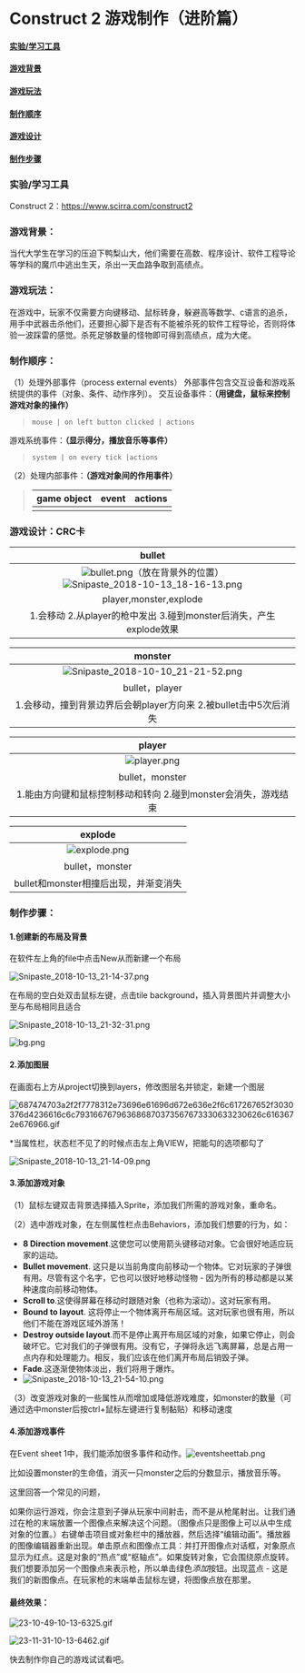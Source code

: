 
# Construct 2 游戏制作（进阶篇）



#### <a href="#实验/学习工具">实验/学习工具</a>

#### <a href="#游戏背景">游戏背景</a>

#### <a href="#游戏玩法">游戏玩法</a>

#### <a href="#制作顺序">制作顺序</a>

#### <a href="#游戏设计">游戏设计</a>

#### <a href="#制作步骤">制作步骤</a>



### 实验/学习工具

Construct 2：https://www.scirra.com/construct2



### 游戏背景：

当代大学生在学习的压迫下鸭梨山大，他们需要在高数、程序设计、软件工程导论等学科的魔爪中逃出生天，杀出一天血路争取到高绩点。

### 游戏玩法：

在游戏中，玩家不仅需要方向键移动、鼠标转身，躲避高等数学、c语言的追杀，用手中武器击杀他们，还要担心脚下是否有不能被杀死的软件工程导论，否则将体验一波踩雷的感觉。杀死足够数量的怪物即可得到高绩点，成为大佬。

### 制作顺序：

（1）处理外部事件（process external events）
外部事件包含交互设备和游戏系统提供的事件（对象、条件、动作序列）。
交互设备事件：**（用键盘，鼠标来控制游戏对象的操作）**

> ```
> mouse | on left button clicked | actions
> ```

游戏系统事件：**（显示得分，播放音乐等事件）**

> ```
> system | on every tick |actions
> ```

（2）处理内部事件：**（游戏对象间的作用事件）**

> | game object | event | actions |
> | ----------- | ----- | ------- |
> |             |       |         |

### 游戏设计：CRC卡

|                            bullet                            |
| :----------------------------------------------------------: |
| ![bullet.png](https://github.com/beilineili/huangjzmhomework/blob/gh-pages/images/bullet.png?raw=true)（放在背景外的位置）![Snipaste_2018-10-13_18-16-13.png](https://github.com/beilineili/huangjzmhomework/blob/gh-pages/images/Snipaste_2018-10-13_18-16-13.png?raw=true) |
|                    player,monster,explode                    |
| 1.会移动 2.从player的枪中发出 3.碰到monster后消失，产生explode效果 |



|                           monster                            |
| :----------------------------------------------------------: |
| ![Snipaste_2018-10-10_21-21-52.png](https://github.com/beilineili/huangjzmhomework/blob/gh-pages/images/Snipaste_2018-10-10_21-21-52.png?raw=true) |
|                        bullet，player                        |
| 1.会移动，撞到背景边界后会朝player方向来 2.被bullet击中5次后消失 |



|                            player                            |
| :----------------------------------------------------------: |
| ![player.png](https://github.com/beilineili/huangjzmhomework/blob/gh-pages/images/player.png?raw=true) |
|                       bullet，monster                        |
| 1.能由方向键和鼠标控制移动和转向 2.碰到monster会消失，游戏结束 |

|                           explode                            |
| :----------------------------------------------------------: |
| ![explode.png](https://github.com/beilineili/huangjzmhomework/blob/gh-pages/images/explode.png?raw=true) |
|                       bullet，monster                        |
|            bullet和monster相撞后出现，并渐变消失             |

### 制作步骤：

#### 1.创建新的布局及背景

在软件左上角的file中点击New从而新建一个布局

![Snipaste_2018-10-13_21-14-37.png](https://github.com/beilineili/huangjzmhomework/blob/gh-pages/images/Snipaste_2018-10-13_21-14-37.png?raw=true)

在布局的空白处双击鼠标左键，点击tile background，插入背景图片并调整大小至与布局相同且适合





![Snipaste_2018-10-13_21-32-31.png](https://github.com/beilineili/huangjzmhomework/blob/gh-pages/images/Snipaste_2018-10-13_21-32-31.png?raw=true)

![bg.png](https://github.com/beilineili/huangjzmhomework/blob/gh-pages/images/bg.png?raw=true)

#### 2.添加图层

在画面右上方从project切换到layers，修改图层名并锁定，新建一个图层



![687474703a2f2f7778312e73696e61696d672e636e2f6c617267652f3030376d4236616c6c793166767963686870373567673330633230626c6163672e676966.gif](https://github.com/beilineili/huangjzmhomework/blob/gh-pages/images/687474703a2f2f7778312e73696e61696d672e636e2f6c617267652f3030376d4236616c6c793166767963686870373567673330633230626c6163672e676966.gif?raw=true)

*当属性栏，状态栏不见了的时候点击左上角VIEW，把能勾的选项都勾了

![Snipaste_2018-10-13_21-14-09.png](https://github.com/beilineili/huangjzmhomework/blob/gh-pages/images/Snipaste_2018-10-13_21-14-09.png?raw=true)

#### 3.添加游戏对象

（1）鼠标左键双击背景选择插入Sprite，添加我们所需的游戏对象，重命名。

（2）选中游戏对象，在左侧属性栏点击Behaviors，添加我们想要的行为，如：

-  **8 Direction movement**.这使您可以使用箭头键移动对象。它会很好地适应玩家的运动。
-  **Bullet movement**. 这只是以当前角度向前移动一个物体。它对玩家的子弹很有用。尽管有这个名字，它也可以很好地移动怪物 - 因为所有的移动都是以某种速度向前移动物体。
-  **Scroll to**.这使得屏幕在移动时跟随对象（也称为滚动）。这对玩家有用。
-  **Bound to layout**. 这将停止一个物体离开布局区域。这对玩家也很有用，所以他们不能在游戏区域外游荡！
-  **Destroy outside layout**.而不是停止离开布局区域的对象，如果它停止，则会破坏它。它对我们的子弹很有用。没有它，子弹将永远飞离屏幕，总是占用一点内存和处理能力。相反，我们应该在他们离开布局后销毁子弹。
-  **Fade**.这逐渐使物体淡出，我们将用于爆炸。
-  ![Snipaste_2018-10-13_21-54-10.png](https://github.com/beilineili/huangjzmhomework/blob/gh-pages/images/Snipaste_2018-10-13_21-54-10.png?raw=true)

（3）改变游戏对象的一些属性从而增加或降低游戏难度，如monster的数量（可通过选中monster后按ctrl+鼠标左键进行复制黏贴）和移动速度

#### 4.添加游戏事件

在Event sheet 1中，我们能添加很多事件和动作。![eventsheettab.png](https://github.com/beilineili/huangjzmhomework/blob/gh-pages/images/eventsheettab.png?raw=true)

比如设置monster的生命值，消灭一只monster之后的分数显示，播放音乐等。







这里回答一个常见的问题，

​       如果你运行游戏，你会注意到子弹从玩家中间射击，而不是从枪尾射出。让我们通过在枪的末端放置一个图像点来解决这个问题。（图像点只是图像上可以从中生成对象的位置。）右键单击项目或对象栏中的播放器，然后选择“编辑动画”。播放器的图像编辑器重新出现。单击原点和图像点工具：并打开图像点对话框，对象原点显示为红点。这是对象的“热点”或“枢轴点”。如果旋转对象，它会围绕原点旋转。我们想要添加另一个图像点来表示枪，所以单击绿色*添加*按钮。出现蓝点 - 这是我们的新图像点。在玩家枪的末端单击鼠标左键，将图像点放在那里。

#### 最终效果：

![23-10-49-10-13-6325.gif](https://github.com/beilineili/huangjzmhomework/blob/gh-pages/images/23-10-49-10-13-6325.gif?raw=true)



![23-11-31-10-13-6462.gif](https://github.com/beilineili/huangjzmhomework/blob/gh-pages/images/23-11-31-10-13-6462.gif?raw=true)

快去制作你自己的游戏试试看吧。
